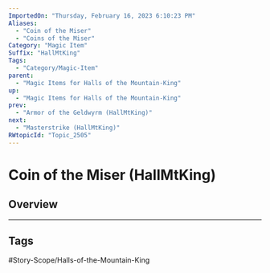 ```yaml
---
ImportedOn: "Thursday, February 16, 2023 6:10:23 PM"
Aliases:
  - "Coin of the Miser"
  - "Coins of the Miser"
Category: "Magic Item"
Suffix: "HallMtKing"
Tags:
  - "Category/Magic-Item"
parent:
  - "Magic Items for Halls of the Mountain-King"
up:
  - "Magic Items for Halls of the Mountain-King"
prev:
  - "Armor of the Geldwyrm (HallMtKing)"
next:
  - "Masterstrike (HallMtKing)"
RWtopicId: "Topic_2505"
---
```

# Coin of the Miser (HallMtKing)
## Overview

---
## Tags
#Story-Scope/Halls-of-the-Mountain-King

